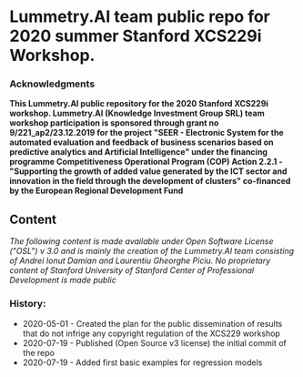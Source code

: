 # Lummetry.AI team public repo for 2020 summer Stanford XCS229i Workshop.

### Acknowledgments
**This Lummetry.AI public repository for the 2020 Stanford XCS229i workshop. Lummetry.AI (Knowledge Investment Group SRL) team workshop participation is sponsored through grant no 9/221_ap2/23.12.2019 for the project "SEER - Electronic System for the automated evaluation and feedback of business scenarios based on predictive analytics and Artificial Intelligence" under the financing programme Competitiveness Operational Program (COP) Action 2.2.1 - "Supporting the growth of added value generated by the ICT sector and innovation in the field through the development of clusters" co-financed by the European Regional Development Fund**

## Content

_The following content is made available under Open Software License ("OSL") v 3.0 and is mainly the creation of the Lummetry.AI team consisting of Andrei Ionut Damian and Laurentiu Gheorghe Piciu. No proprietary content of Stanford University of Stanford Center of Professional Development is made public_

### History:

 - 2020-05-01 - Created the plan for the public dissemination of results that do not infrige any copyright regulation of the XCS229 workshop
 - 2020-07-19 - Published (Open Source v3 license) the initial commit of the repo
 - 2020-07-19 - Added first basic examples for regression models
